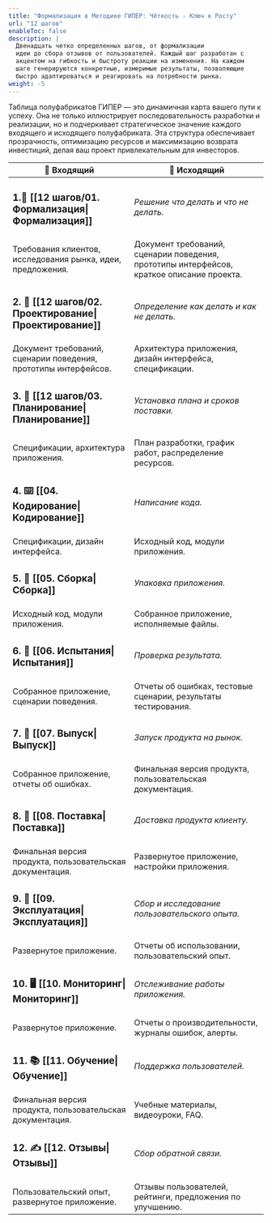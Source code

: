 ```yaml
---
title: "Формализация в Методике ГИПЕР: Чёткость - Ключ к Росту"
url: "12 шагов"
enableToc: false
description: | 
  Двенадцать четко определенных шагов, от формализации
  идеи до сбора отзывов от пользователей. Каждый шаг разработан с
  акцентом на гибкость и быстроту реакции на изменения. На каждом
  шаге генерируются конкретные, измеримые результаты, позволяющие
  быстро адаптироваться и реагировать на потребности рынка.
weight: -5
---
```

Таблица полуфабрикатов ГИПЕР — это динамичная карта вашего пути к успеху. Она не только иллюстрирует последовательность разработки и реализации, но и подчеркивает стратегическое значение каждого входящего и исходящего полуфабриката. Эта структура обеспечивает прозрачность, оптимизацию ресурсов и максимизацию возврата инвестиций, делая ваш проект привлекательным для инвесторов.

|🔽 Входящий|🔼 Исходящий|
|---|---|
|<h3>1.📝 [[12 шагов/01. Формализация\|Формализация]]</h3>|_Решение что делать и что не делать._|
|Требования клиентов, исследования рынка, идеи, предложения. | Документ требований, сценарии поведения, прототипы интерфейсов, краткое описание проекта.|
|<h3>2. 📐 [[12 шагов/02. Проектирование\|Проектирование]]</h3>|_Определение как делать и как не делать._|
|Документ требований, сценарии поведения, прототипы интерфейсов. | Архитектура приложения, дизайн интерфейса, спецификации.|
|<h3>3. 📅 [[12 шагов/03. Планирование\|Планирование]]</h3>|_Установка плана и сроков поставки._|
|Спецификации, архитектура приложения. | План разработки, график работ, распределение ресурсов.|
|<h3>4. ⌨️ [[04. Кодирование\|Кодирование]]</h3>|_Написание кода._|
|Спецификации, дизайн интерфейса. | Исходный код, модули приложения.|
|<h3>5. 🔧 [[05. Сборка\|Сборка]]</h3>|_Упаковка приложения._|
|Исходный код, модули приложения. | Собранное приложение, исполняемые файлы.|
|<h3>6. 🐞 [[06. Испытания\|Испытания]]</h3>|_Проверка результата._|
|Собранное приложение, сценарии поведения. | Отчеты об ошибках, тестовые сценарии, результаты тестирования.|
|<h3>7. 🚀 [[07. Выпуск\|Выпуск]]</h3>|_Запуск продукта на рынок._|
|Собранное приложение, отчеты об ошибках.| Финальная версия продукта, пользовательская документация.|
|<h3>8. 🚚 [[08. Поставка\|Поставка]]</h3>|_Доставка продукта клиенту._|
|Финальная версия продукта, пользовательская документация. | Развернутое приложение, настройки приложения.|
|<h3>9. 🤖 [[09. Эксплуатация\|Эксплуатация]]</h3>|_Сбор и исследование пользовательского опыта._|
|Развернутое приложение. | Отчеты об использовании, пользовательский опыт.|
|<h3>10. 🖥️ [[10. Мониторинг\|Мониторинг]]</h3>|_Отслеживание работы приложения._|
|Развернутое приложение. | Отчеты о производительности, журналы ошибок, алерты.|
|<h3>11. 📚 [[11. Обучение\|Обучение]]</h3>|_Поддержка пользователей._|
|Финальная версия продукта, пользовательская документация. | Учебные материалы, видеоуроки, FAQ.|
|<h3>12. ✍️ [[12. Отзывы\|Отзывы]]</h3>|_Сбор обратной связи._|
| Пользовательский опыт, развернутое приложение. | Отзывы пользователей, рейтинги, предложения по улучшению. |

